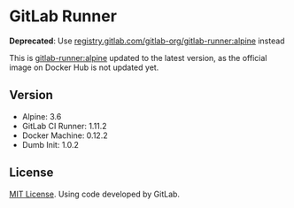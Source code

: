 # GitLab Runner

**Deprecated**: Use [registry.gitlab.com/gitlab-org/gitlab-runner:alpine](https://gitlab.com/gitlab-org/gitlab-runner/container_registry) instead

This is [gitlab-runner:alpine](https://gitlab.com/gitlab-org/gitlab-ci-multi-runner/tree/master/dockerfiles/alpine) updated to the latest version, as the official image on Docker Hub is not updated yet.

## Version

- Alpine: 3.6
- GitLab CI Runner: 1.11.2
- Docker Machine: 0.12.2
- Dumb Init: 1.0.2

## License

[MIT License](LICENSE). Using code developed by GitLab.
